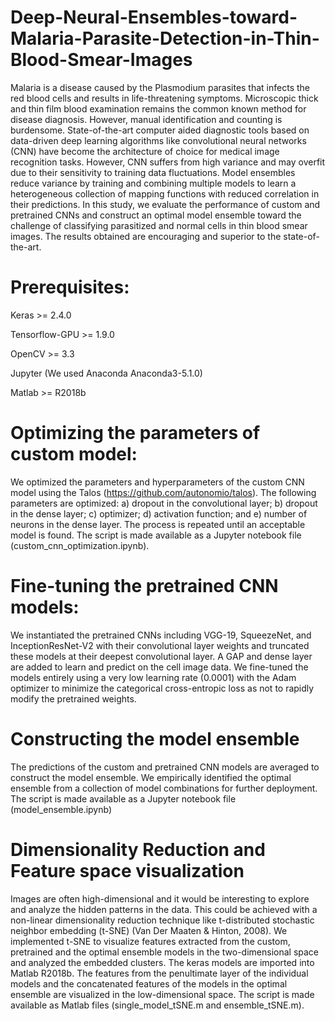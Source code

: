 # Deep-Neural-Ensembles-toward-Malaria-Parasite-Detection-in-Thin-Blood-Smear-Images
Malaria is a disease caused by the Plasmodium parasites that infects the red blood cells and results in life-threatening symptoms. Microscopic thick and thin film blood examination remains the common known method for disease diagnosis. However, manual identification and counting is burdensome. State-of-the-art computer aided diagnostic tools based on data-driven deep learning algorithms like convolutional neural networks (CNN) have become the architecture of choice for medical image recognition tasks. However, CNN suffers from high variance and may overfit due to their sensitivity to training data fluctuations. Model ensembles reduce variance by training and combining multiple models to learn a heterogeneous collection of mapping functions with reduced correlation in their predictions. In this study, we evaluate the performance of custom and pretrained CNNs and construct an optimal model ensemble toward the challenge of classifying parasitized and normal cells in thin blood smear images. The results obtained are encouraging and superior to the state-of-the-art. 

# Prerequisites:

Keras >= 2.4.0

Tensorflow-GPU >= 1.9.0

OpenCV >= 3.3

Jupyter (We used Anaconda Anaconda3-5.1.0)

Matlab >= R2018b

# Optimizing the parameters of custom model:

We optimized the parameters and hyperparameters of the custom CNN model using the Talos (https://github.com/autonomio/talos). The following parameters are optimized: a) dropout in the convolutional layer; b) dropout in the dense layer; c) optimizer; d) activation function; and e) number of neurons in the dense layer. The process is repeated until an acceptable model is found. The script is made available as a Jupyter notebook file (custom_cnn_optimization.ipynb).

# Fine-tuning the pretrained CNN models:

We instantiated the pretrained CNNs including VGG-19, SqueezeNet, and InceptionResNet-V2 with their convolutional layer weights and truncated these models at their deepest convolutional layer. A GAP and dense layer are added to learn and predict on the cell image data.  We fine-tuned the models entirely using a very low learning rate (0.0001) with the Adam optimizer to minimize the categorical cross-entropic loss as not to rapidly modify the pretrained weights. 

# Constructing the model ensemble

The predictions of the custom and pretrained CNN models are averaged to construct the model ensemble. We empirically identified the optimal ensemble from a collection of model combinations for further deployment. The script is made available as a Jupyter notebook file (model_ensemble.ipynb)
 
# Dimensionality Reduction and Feature space visualization
Images are often high-dimensional and it would be interesting to explore and analyze the hidden patterns in the data. This could be achieved with a non-linear dimensionality reduction technique like t-distributed stochastic neighbor embedding (t-SNE) (Van Der Maaten & Hinton, 2008). We implemented t-SNE to visualize features extracted from the custom, pretrained and the optimal ensemble models in the two-dimensional space and analyzed the embedded clusters. The keras models are imported into Matlab R2018b. The features from the penultimate layer of the individual models and the concatenated features of the models in the optimal ensemble are visualized in the low-dimensional space. The script is made available as Matlab files (single_model_tSNE.m and ensemble_tSNE.m). 
